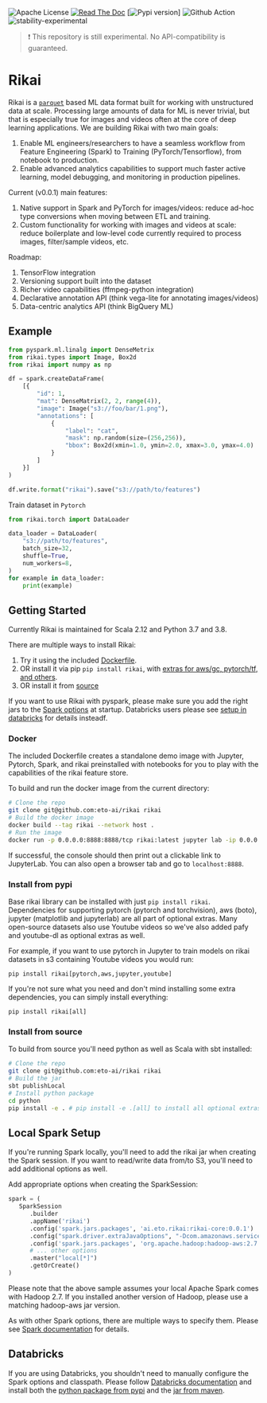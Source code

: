 ![Apache License](https://img.shields.io/github/license/eto-ai/rikai?style=for-the-badge)
[![Read The Doc](https://img.shields.io/readthedocs/rikai?style=for-the-badge)](https://rikai.readthedocs.io/)
[![Pypi version](https://img.shields.io/pypi/v/rikai?style=for-the-badge)]
![Github Action](https://img.shields.io/github/workflow/status/eto-ai/rikai/Python?style=for-the-badge)
![stability-experimental](https://img.shields.io/badge/stability-experimental-orange.svg?style=for-the-badge)

> :heavy_exclamation_mark: This repository is still experimental. No API-compatibility is guaranteed.

# Rikai

Rikai is a [`parquet`](https://parquet.apache.org/) based ML data format built for working with
unstructured data at scale. Processing large amounts of data for ML is never trivial, but that
is especially true for images and videos often at the core of deep learning applications. We are
building Rikai with two main goals:
1. Enable ML engineers/researchers to have a seamless workflow from Feature Engineering (Spark) to Training (PyTorch/Tensorflow),
   from notebook to production.
2. Enable advanced analytics capabilities to support much faster active learning, model debugging,
   and monitoring in production pipelines.

Current (v0.0.1) main features:
1. Native support in Spark and PyTorch for images/videos: reduce ad-hoc type
   conversions when moving between ETL and training.
2. Custom functionality for working with images and videos at scale: reduce boilerplate and
   low-level code currently required to process images, filter/sample videos, etc.

Roadmap:
1. TensorFlow integration
2. Versioning support built into the dataset
3. Richer video capabilities (ffmpeg-python integration)
4. Declarative annotation API (think vega-lite for annotating images/videos)
5. Data-centric analytics API (think BigQuery ML)

## Example

```python
from pyspark.ml.linalg import DenseMetrix
from rikai.types import Image, Box2d
from rikai import numpy as np

df = spark.createDataFrame(
    [{
        "id": 1,
        "mat": DenseMatrix(2, 2, range(4)),
        "image": Image("s3://foo/bar/1.png"),
        "annotations": [
            {
                "label": "cat",
                "mask": np.random(size=(256,256)),
                "bbox": Box2d(xmin=1.0, ymin=2.0, xmax=3.0, ymax=4.0)
            }
        ]
    }]
)

df.write.format("rikai").save("s3://path/to/features")
```

Train dataset in `Pytorch`

```python
from rikai.torch import DataLoader

data_loader = DataLoader(
    "s3://path/to/features",
    batch_size=32,
    shuffle=True,
    num_workers=8,
)
for example in data_loader:
    print(example)
```

## Getting Started

Currently Rikai is maintained for <a name="VersionMatrix"></a>Scala 2.12 and Python 3.7 and 3.8.

There are multiple ways to install Rikai:

1. Try it using the included [Dockerfile](#Docker).
2. OR install it via pip `pip install rikai`, with
   [extras for aws/gc, pytorch/tf, and others](#Extras).
3. OR install it from [source](#Source)

If you want to use Rikai with pyspark, please make sure you add the right jars to the [Spark
options](#SparkSetup) at startup. Databricks users please see [setup in databricks](#Databricks) for
details insteadf.

### <a name="Docker"></a>Docker

The included Dockerfile creates a standalone demo image with
Jupyter, Pytorch, Spark, and rikai preinstalled with notebooks for you
to play with the capabilities of the rikai feature store.

To build and run the docker image from the current directory:
```bash
# Clone the repo
git clone git@github.com:eto-ai/rikai rikai
# Build the docker image
docker build --tag rikai --network host .
# Run the image
docker run -p 0.0.0.0:8888:8888/tcp rikai:latest jupyter lab -ip 0.0.0.0 --port 8888
```

If successful, the console should then print out a clickable link to JupyterLab. You can also
open a browser tab and go to `localhost:8888`.

### <a name="Extras"></a>Install from pypi

Base rikai library can be installed with just `pip install rikai`. Dependencies for supporting
pytorch (pytorch and torchvision), aws (boto), jupyter (matplotlib and jupyterlab) are all part of
optional extras. Many open-source datasets also use Youtube videos so we've also added pafy and
youtube-dl as optional extras as well.

For example, if you want to use pytorch in Jupyter to train models on rikai datasets in s3
containing Youtube videos you would run:

`pip install rikai[pytorch,aws,jupyter,youtube]`

If you're not sure what you need and don't mind installing some extra dependencies, you can
simply install everything:

`pip install rikai[all]`

### <a name="Source"></a>Install from source

To build from source you'll need python as well as Scala with sbt installed:

```bash
# Clone the repo
git clone git@github.com:eto-ai/rikai rikai
# Build the jar
sbt publishLocal
# Install python package
cd python
pip install -e . # pip install -e .[all] to install all optional extras (see "Install from pypi")
```

## <a name="SparkSetup"></a>Local Spark Setup

If you're running Spark locally, you'll need to add the rikai jar when creating the Spark session.
If you want to read/write data from/to S3, you'll need to add additional options as well.

Add appropriate options when creating the SparkSession:

```python
spark = (
   SparkSession
      .builder
      .appName('rikai')
      .config('spark.jars.packages', 'ai.eto.rikai:rikai-core:0.0.1')
      .config("spark.driver.extraJavaOptions", "-Dcom.amazonaws.services.s3.enableV4=true")
      .config('spark.jars.packages', 'org.apache.hadoop:hadoop-aws:2.7.4')
      # ... other options
      .master("local[*]")
      .getOrCreate()
)
```

Please note that the above sample assumes your local Apache Spark comes with Hadoop 2.7. If you
installed another version of Hadoop, please use a matching hadoop-aws jar version.

As with other Spark options, there are multiple ways to specify them.
Please see [Spark documentation](https://spark.apache.org/docs/latest/configuration.html) for
details.

## <a Name="Databricks"></a>Databricks

If you are using Databricks, you shouldn't need to manually configure the Spark options and
classpath. Please follow [Databricks documentation](https://docs.databricks.com/libraries/index.html)
and install both the [python package from pypi](https://pypi.org/project/rikai/) and
the [jar from maven](https://mvnrepository.com/artifact/ai.eto.rikai/rikai-core).

